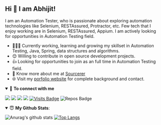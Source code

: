 ## Hi 👋 I am Abhijit! 

I am an Automation Tester, who is passionate about exploring automation technologies like Selenium, RESTAssured, Protractor, etc. Few tech that I enjoy working are in Selenium, RESTAssured, Appium. I am actively looking for opportunities in Automation Testing field. 

- 👨🏽‍💻 Currently working, learning and growing my skillset in Automation Testing, Java, Spring, data structures and algorithms.
- 😊 Willing to contribute in open source development projects.
- 👍 Looking for opportunities to join as an full time in Automation Testing field.
- 👨 Know more about me at [Sourcerer](https://sourcerer.io/abhijitab) 
- 🌐 Visit my [porfolio website](https://abhijitab.github.io/) for complete background and contact.

<details open>
<summary>🤝 <b>To connect with me</b></summary>
  
<p align = "center">

[<img src="https://img.shields.io/badge/twitter-%231DA1F2.svg?&style=for-the-badge&logo=twitter&logoColor=white" />](https://twitter.com/abhijit_biradar) 
[<img src ="https://img.shields.io/badge/portfolio-web-%23.svg?&style=for-the-badge&logo=&logoColor=white%22">](https://abhijitab.github.io/)
[<img src="https://img.shields.io/badge/linkedin-%230077B5.svg?&style=for-the-badge&logo=linkedin&logoColor=white" />](https://www.linkedin.com/in/abhijit-biradar-4a807b170/)
[<img src = "https://img.shields.io/badge/instagram-%23E4405F.svg?&style=for-the-badge&logo=instagram&logoColor=white">](https://www.instagram.com/biradar.abhijit/)
[![Visits Badge](https://badges.pufler.dev/visits/pr2tik1/pr2tik1?style=for-the-badge&color=blue)](https://github.com/AbhijitBiradar/AbhijitBiradar)
![Repos Badge](https://badges.pufler.dev/repos/pr2tik1?style=for-the-badge&color=red)

</p>

<details open>
<summary> 😇 
  <b>My Github Stats</b>: 
</summary>

<p align = "center">
  
![Anurag's github stats](https://github-readme-stats.vercel.app/api?username=AbhijitBiradar&show_icons=true&theme=Gradient)
[![Top Langs](https://github-readme-stats.vercel.app/api/top-langs/?username=AbhijitBiradar)](https://github.com/AbhijitBiradar/github-readme-stats)




